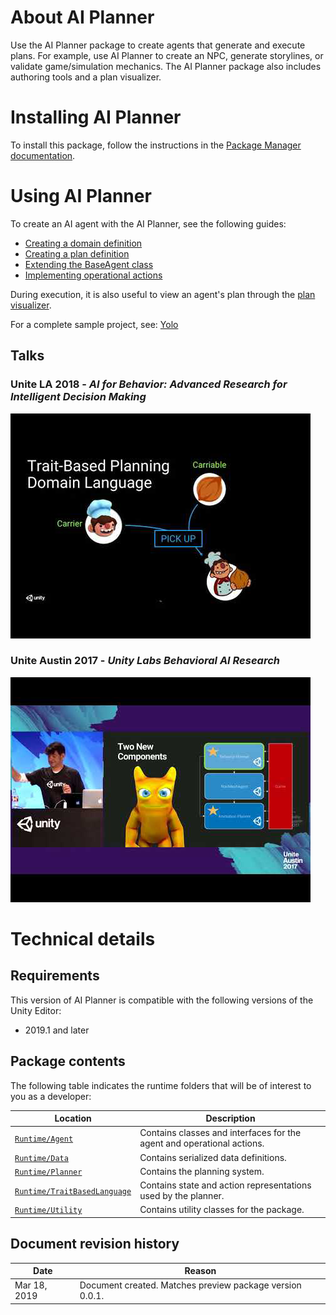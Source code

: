 # About AI Planner

Use the AI Planner package to create agents that generate and execute plans. For example, use AI Planner to create an NPC, generate storylines, or validate game/simulation mechanics. The AI Planner package also includes authoring tools and a plan visualizer.


# Installing AI Planner

To install this package, follow the instructions in the [Package Manager documentation](https://docs.unity3d.com/Packages/com.unity.package-manager-ui@latest/index.html). 


# Using AI Planner
To create an AI agent with the AI Planner, see the following guides:
* [Creating a domain definition](DomainDefinition.md)
* [Creating a plan definition](PlanDefinition.md)
* [Extending the BaseAgent class](BaseAgent.md)
* [Implementing operational actions](OperationalActions.md)

During execution, it is also useful to view an agent's plan through the [plan visualizer](PlanVisualizer.md).

For a complete sample project, see: [Yolo](https://github.com/Unity-Technologies/yolo) 


## Talks
### Unite LA 2018 - _AI for Behavior: Advanced Research for Intelligent Decision Making_
[![Unite LA 2018](images/UniteLA.png)](https://www.youtube.com/watch?v=ZdN8dDa0ff4)

### Unite Austin 2017 - _Unity Labs Behavioral AI Research_
[![Unite Austin 2017](images/UniteAustin.png)](https://www.youtube.com/watch?v=78nhJNPS0vA)


# Technical details
## Requirements

This version of AI Planner is compatible with the following versions of the Unity Editor:
* 2019.1 and later 


## Package contents

The following table indicates the runtime folders that will be of interest to you as a developer:

|Location|Description|
|---|---|
|[`Runtime/Agent`](../Runtime/Agent)|Contains classes and interfaces for the agent and operational actions.|
|[`Runtime/Data`](../Runtime/Data)|Contains serialized data definitions.|
|[`Runtime/Planner`](../Runtime/Planner)|Contains the planning system.|
|[`Runtime/TraitBasedLanguage`](../Runtime/TraitBasedLanguage)|Contains state and action representations used by the planner.|
|[`Runtime/Utility`](../Runtime/Utility)|Contains utility classes for the package.|


## Document revision history
 
|Date|Reason|
|---|---|
|Mar 18, 2019|Document created. Matches preview package version 0.0.1.|